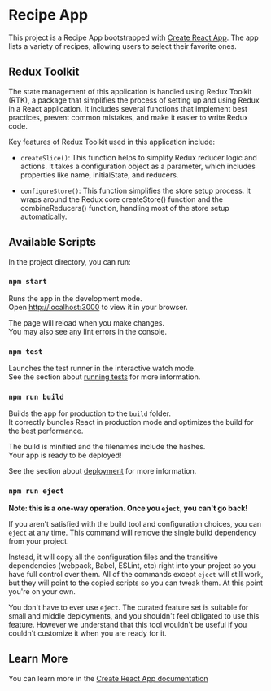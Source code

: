 # Recipe App

This project is a Recipe App bootstrapped with [Create React App](https://github.com/facebook/create-react-app). The app lists a variety of recipes, allowing users to select their favorite ones.

## Redux Toolkit

The state management of this application is handled using Redux Toolkit (RTK), a package that simplifies the process of setting up and using Redux in a React application. It includes several functions that implement best practices, prevent common mistakes, and make it easier to write Redux code.

Key features of Redux Toolkit used in this application include:

- `createSlice()`: This function helps to simplify Redux reducer logic and actions. It takes a configuration object as a parameter, which includes properties like name, initialState, and reducers.

- `configureStore()`: This function simplifies the store setup process. It wraps around the Redux core createStore() function and the combineReducers() function, handling most of the store setup automatically.

## Available Scripts

In the project directory, you can run:

### `npm start`

Runs the app in the development mode.\
Open [http://localhost:3000](http://localhost:3000) to view it in your browser.

The page will reload when you make changes.\
You may also see any lint errors in the console.

### `npm test`

Launches the test runner in the interactive watch mode.\
See the section about [running tests](https://facebook.github.io/create-react-app/docs/running-tests) for more information.

### `npm run build`

Builds the app for production to the `build` folder.\
It correctly bundles React in production mode and optimizes the build for the best performance.

The build is minified and the filenames include the hashes.\
Your app is ready to be deployed!

See the section about [deployment](https://facebook.github.io/create-react-app/docs/deployment) for more information.

### `npm run eject`

**Note: this is a one-way operation. Once you `eject`, you can't go back!**

If you aren't satisfied with the build tool and configuration choices, you can `eject` at any time. This command will remove the single build dependency from your project.

Instead, it will copy all the configuration files and the transitive dependencies (webpack, Babel, ESLint, etc) right into your project so you have full control over them. All of the commands except `eject` will still work, but they will point to the copied scripts so you can tweak them. At this point you're on your own.

You don't have to ever use `eject`. The curated feature set is suitable for small and middle deployments, and you shouldn't feel obligated to use this feature. However we understand that this tool wouldn't be useful if you couldn't customize it when you are ready for it.

## Learn More

You can learn more in the [Create React App documentation](https://facebook.github.io/create-react-app/docs/)